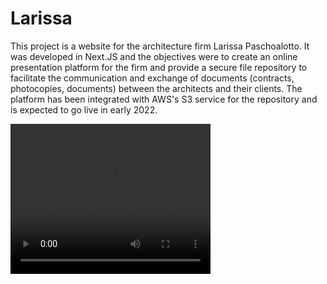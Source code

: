 # Larissa 

This project is a website for the architecture firm Larissa Paschoalotto. It was developed in Next.JS and the objectives were to create an online presentation platform for the firm and provide a secure file repository to facilitate the communication and exchange of documents (contracts, photocopies, documents) between the architects and their clients. The platform has been integrated with AWS's S3 service for the repository and is expected to go live in early 2022. 

<video width="320" height="240" controls>
  <source src="/public/video/larissa_video.mp4" type="video/mp4">
  Your browser does not support the video tag.
</video>